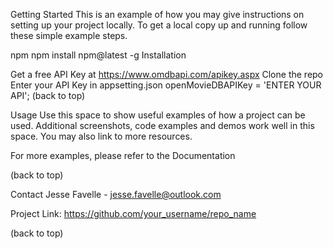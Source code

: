 Getting Started
This is an example of how you may give instructions on setting up your project locally. To get a local copy up and running follow these simple example steps.

npm
npm install npm@latest -g
Installation

Get a free API Key at https://www.omdbapi.com/apikey.aspx
Clone the repo
Enter your API Key in appsetting.json
openMovieDBAPIKey = 'ENTER YOUR API';
(back to top)

Usage
Use this space to show useful examples of how a project can be used. Additional screenshots, code examples and demos work well in this space. You may also link to more resources.

For more examples, please refer to the Documentation

(back to top)

Contact
Jesse Favelle - jesse.favelle@outlook.com

Project Link: https://github.com/your_username/repo_name

(back to top)


